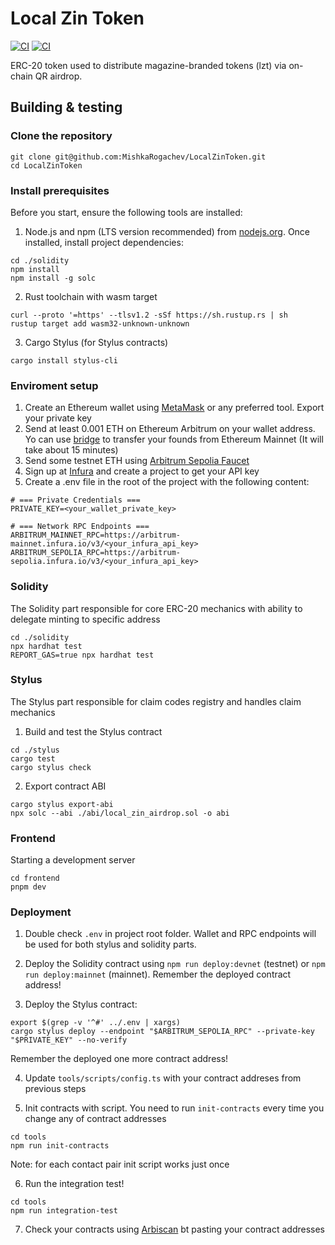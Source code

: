 # Local Zin Token

[![CI](https://github.com/MishkaRogachev/LocalZinToken/actions/workflows/solidity.yml/badge.svg)](https://github.com/MishkaRogachev/LocalZinToken/actions)
[![CI](https://github.com/MishkaRogachev/LocalZinToken/actions/workflows/stylus.yml/badge.svg)](https://github.com/MishkaRogachev/LocalZinToken/actions)

ERC-20 token used to distribute magazine-branded tokens (lzt) via on-chain QR airdrop.

## Building & testing

### Clone the repository

```shell
git clone git@github.com:MishkaRogachev/LocalZinToken.git
cd LocalZinToken
```

### Install prerequisites

Before you start, ensure the following tools are installed:

1. Node.js and npm (LTS version recommended) from [nodejs.org](https://nodejs.org/en/download).
Once installed, install project dependencies:

```shell
cd ./solidity
npm install
npm install -g solc
```

2. Rust toolchain with wasm target
```shell
curl --proto '=https' --tlsv1.2 -sSf https://sh.rustup.rs | sh
rustup target add wasm32-unknown-unknown
```

3. Cargo Stylus (for Stylus contracts)
```shell
cargo install stylus-cli
```

### Enviroment setup

1. Create an Ethereum wallet using [MetaMask](https://metamask.io/) or any preferred tool. Export your private key
2. Send at least 0.001 ETH on Ethereum Arbitrum on your wallet address. Yo can use [bridge](https://bridge.arbitrum.io/) to transfer your founds from Ethereum Mainnet (It will take about 15 minutes)
3. Send some testnet ETH using [Arbitrum Sepolia Faucet](https://www.alchemy.com/faucets/arbitrum-sepolia)
2. Sign up at [Infura](https://developer.metamask.io/) and create a project to get your API key
3. Create a .env file in the root of the project with the following content:

```
# === Private Credentials ===
PRIVATE_KEY=<your_wallet_private_key>

# === Network RPC Endpoints ===
ARBITRUM_MAINNET_RPC=https://arbitrum-mainnet.infura.io/v3/<your_infura_api_key>
ARBITRUM_SEPOLIA_RPC=https://arbitrum-sepolia.infura.io/v3/<your_infura_api_key>
```

### Solidity

The Solidity part responsible for core ERC-20 mechanics with ability to delegate minting to specific address

```shell
cd ./solidity
npx hardhat test
REPORT_GAS=true npx hardhat test
```

### Stylus

The Stylus part responsible for claim codes registry and handles claim mechanics

1. Build and test the Stylus contract
```shell
cd ./stylus
cargo test
cargo stylus check
```

2. Export contract ABI
```shell
cargo stylus export-abi
npx solc --abi ./abi/local_zin_airdrop.sol -o abi
```

### Frontend

Starting a development server

```shell
cd frontend
pnpm dev
```

### Deployment

1. Double check `.env` in project root folder. Wallet and RPC endpoints will be used for both stylus and solidity parts.

2. Deploy the Solidity contract using `npm run deploy:devnet` (testnet) or `npm run deploy:mainnet` (mainnet). 
Remember the deployed contract address!

3. Deploy the Stylus contract:
```shell
export $(grep -v '^#' ../.env | xargs)
cargo stylus deploy --endpoint "$ARBITRUM_SEPOLIA_RPC" --private-key "$PRIVATE_KEY" --no-verify
```
Remember the deployed one more contract address!

4. Update `tools/scripts/config.ts` with your contract addreses from previous steps

5. Init contracts with script. You need to run `init-contracts` every time you change any of contract addresses
```
cd tools
npm run init-contracts
```
Note: for each contact pair init script works just once

6. Run the integration test!

```
cd tools
npm run integration-test
```
7. Check your contracts using [Arbiscan](https://arbiscan.io/) bt pasting your contract addresses

